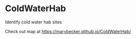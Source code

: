 # ColdWaterHab
Identify cold water hab sites

Check out map at https://marybecker.github.io/ColdWaterHab/

